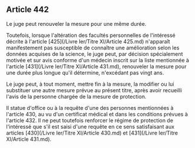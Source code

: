 Article 442
----
Le juge peut renouveler la mesure pour une même durée.

Toutefois, lorsque l'altération des facultés personnelles de l'intéressé décrite
à l'article [425](/Livre Ier/Titre XI/Article 425.md) n'apparaît manifestement pas susceptible de connaître une
amélioration selon les données acquises de la science, le juge peut, par
décision spécialement motivée et sur avis conforme d'un médecin inscrit sur la
liste mentionnée à l'article [431](/Livre Ier/Titre XI/Article 431.md), renouveler la mesure pour une durée plus
longue qu'il détermine, n'excédant pas vingt ans.

Le juge peut, à tout moment, mettre fin à la mesure, la modifier ou lui
substituer une autre mesure prévue au présent titre, après avoir recueilli
l'avis de la personne chargée de la mesure de protection.

Il statue d'office ou à la requête d'une des personnes mentionnées à l'article
430, au vu d'un certificat médical et dans les conditions prévues à l'article
432. Il ne peut toutefois renforcer le régime de protection de l'intéressé que
s'il est saisi d'une requête en ce sens satisfaisant aux articles [430](/Livre Ier/Titre XI/Article 430.md) et [431](/Livre Ier/Titre XI/Article 431.md).
